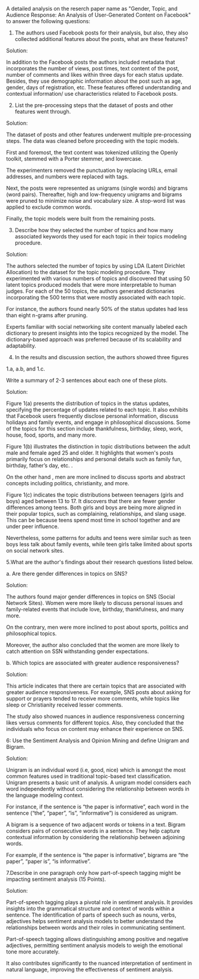 A detailed analysis on the reserch paper name as  "Gender, Topic, and Audience Response: An Analysis of User-Generated Content on Facebook" to answer the following questions:



1. The authors used Facebook posts for their analysis, but also, they also collected additional features about the posts, what are these features? 

Solution: 

In addition to the Facebook posts the authors included metadata that incorporates the number of views, post times, text content of the post, number of comments and likes within three days for each status update. Besides, they use demographic information about the post such as age, gender, days of registration, etc. These features offered understanding and contextual information/ use characteristics related to Facebook posts. 

 

2. List the pre-processing steps that the dataset of posts and other features went through.

Solution: 

The dataset of posts and other features underwent multiple pre-processing steps. The data was cleaned before proceeding with the topic models.

 First and foremost, the text content was tokenized utilizing the Openly toolkit, stemmed with a Porter stemmer, and lowercase. 

The experimenters removed the punctuation by replacing URLs, email addresses, and numbers were replaced with tags. 

Next, the posts were represented as unigrams (single words) and bigrams (word pairs). Thereafter, high and low-frequency unigrams and bigrams were pruned to minimize noise and vocabulary size. A stop-word list was applied to exclude common words. 

Finally, the topic models were built from the remaining posts.



  

3. Describe how they selected the number of topics and how many associated keywords they used for each topic in their topics modeling procedure. 



Solution:

The authors selected the number of topics by using LDA (Latent Dirichlet Allocation) to the dataset for the topic modeling procedure. They experimented with various numbers of topics and discovered that using 50 latent topics produced models that were more interpretable to human judges. For each of the 50 topics, the authors generated dictionaries incorporating the 500 terms that were mostly associated with each topic. 

For instance, the authors found nearly 50% of the status updates had less than eight n-grams after pruning. 

Experts familiar with social networking site content manually labeled each dictionary to present insights into the topics recognized by the model. The dictionary-based approach was preferred because of its scalability and adaptability. 

 

4. In the results and discussion section, the authors showed three figures 

1.a, a.b, and 1.c. 

Write a summary of 2-3 sentences about each one of these plots.

 

Solution:

 

Figure 1(a) presents the distribution of topics in the status updates, specifying the percentage of updates related to each topic. It also exhibits that Facebook users frequently disclose personal information, discuss holidays and family events, and engage in philosophical discussions. Some of the topics for this section include thankfulness, birthday, sleep, work, house, food, sports, and many more. 

 

Figure 1(b) illustrates the distinction in topic distributions between the adult male and female aged 25 and older. It highlights that women's posts primarily focus on relationships and personal details such as family fun, birthday, father’s day, etc. . 

On the other hand , men are more inclined to discuss sports and abstract concepts including politics, christianity, and more.

 

Figure 1(c) indicates the topic distributions between teenagers (girls and boys) aged between 13 to 17. It discovers that there are fewer gender differences among teens. Both girls and boys are being more aligned in their popular topics, such as complaining, relationships, and slang usage. This can be because teens spend most time in school together and are under peer influence.

Nevertheless, some patterns for adults and teens were similar such as teen boys less talk about family events, while teen girls talke limited about sports on social network sites. 

 

5.What are the author's findings about their research questions listed below.

 

a. Are there gender differences in topics on SNS? 

Solution:

The authors found major gender differences in topics on SNS (Social Network Sites). Women were more likely to discuss personal issues and family-related events that include love, birthday, thankfulness, and many more. 

On the contrary, men were more inclined to post about sports, politics and philosophical topics. 

Moreover, the author also concluded that the women are more likely to catch attention on SSN withstanding gender expectations. 

 

b. Which topics are associated with greater audience responsiveness?

Solution:

This article indicates that there are certain topics that are associated with greater audience responsiveness. For example, SNS posts about asking for support or prayers tended to receive more comments, while topics like sleep or Christianity received lesser comments. 

The study also showed nuances in audience responsiveness concerning likes versus comments for different topics. Also, they concluded that the individuals who focus on content may enhance their experience on SNS. 

 

6: Use the Sentiment Analysis and Opinion Mining and define Unigram and Bigram.

Solution:

Unigram is an individual word (i.e, good, nice) which is amongst the most common features used in traditional topic-based text classification. Unigram presents a basic unit of analysis. A unigram model considers each word independently without considering the relationship between words in the language modeling context. 

For instance, if the sentence is “the paper is informative”, each word in the sentence (“the”, “paper”, “is”, “informative”) is considered as unigram. 

A bigram is a sequence of two adjacent words or tokens in a text. Bigram considers pairs of consecutive words in a sentence. They help capture contextual information by considering the relationship between adjoining words. 

For example, if the sentence is “the paper is informative”, bigrams are “the paper”, “paper is”, “is informative”. 

 

7.Describe in one paragraph only how part-of-speech tagging might be impacting sentiment analysis (15 Points). 

 

Solution:

Part-of-speech tagging plays a pivotal role in sentiment analysis. It provides insights into the grammatical structure and context of words within a sentence. The identification of parts of speech such as nouns, verbs, adjectives helps sentiment analysis models to better understand the relationships between words and their roles in communicating sentiment. 

 

Part-of-speech tagging allows distinguishing among positive and negative adjectives, permitting sentiment analysis models to weigh the emotional tone more accurately. 

 

It also contributes significantly to the nuanced interpretation of sentiment in natural language, improving the effectiveness of sentiment analysis.
